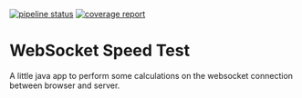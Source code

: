 
[![pipeline status](https://gitlab.com/dansiviter/websocket-speedtest/badges/master/pipeline.svg)](https://gitlab.com/dansiviter/websocket-speedtest/commits/master) [![coverage report](https://gitlab.com/dansiviter/websocket-speedtest/badges/master/coverage.svg)](https://gitlab.com/dansiviter/websocket-speedtest/commits/master)

# WebSocket Speed Test #

A little java app to perform some calculations on the websocket connection between browser and server.